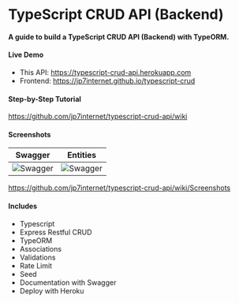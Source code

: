# TypeScript CRUD API (Backend)

#### A guide to build a TypeScript CRUD API (Backend) with TypeORM.

#### Live Demo

- This API: https://typescript-crud-api.herokuapp.com
- Frontend: https://jp7internet.github.io/typescript-crud

#### Step-by-Step Tutorial

https://github.com/jp7internet/typescript-crud-api/wiki

#### Screenshots

| Swagger                                                                                | Entities                                                                                |
| -------------------------------------------------------------------------------------- | --------------------------------------------------------------------------------------- |
| ![Swagger](https://github.com/jp7internet/typescript-crud-api/wiki/images/swagger.png) | ![Swagger](https://github.com/jp7internet/typescript-crud-api/wiki/images/entities.png) |

https://github.com/jp7internet/typescript-crud-api/wiki/Screenshots

#### Includes

- Typescript
- Express Restful CRUD
- TypeORM
- Associations
- Validations
- Rate Limit
- Seed
- Documentation with Swagger
- Deploy with Heroku
